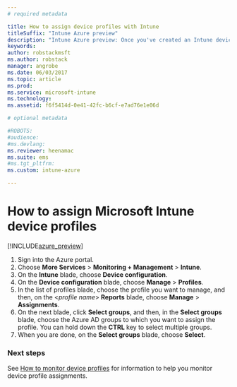 ```yaml
---
# required metadata

title: How to assign device profiles with IntunetitleSuffix: "Intune Azure preview"
description: "Intune Azure preview: Once you've created an Intune device profile, use this topic to learn how to assign it to devices."
keywords:
author: robstackmsft
ms.author: robstack
manager: angrobe
ms.date: 06/03/2017
ms.topic: article
ms.prod:
ms.service: microsoft-intune
ms.technology:
ms.assetid: f6f5414d-0e41-42fc-b6cf-e7ad76e1e06d

# optional metadata

#ROBOTS:
#audience:
#ms.devlang:
ms.reviewer: heenamac
ms.suite: ems
#ms.tgt_pltfrm:
ms.custom: intune-azure

---
```


# How to assign Microsoft Intune device profiles

[!INCLUDE[azure_preview](./includes/azure_preview.md)]


1. Sign into the Azure portal.
2. Choose **More Services** > **Monitoring + Management** > **Intune**.
3. On the **Intune** blade, choose **Device configuration**.
1. On the **Device configuration** blade, choose **Manage** > **Profiles**.
2. In the list of profiles blade, choose the profile you want to manage, and then, on the <*profile name*> **Reports** blade, choose **Manage** > **Assignments**.
3. On the next blade, click **Select groups**, and then, in the **Select groups** blade, choose the Azure AD groups to which you want to assign the profile. You can hold down the **CTRL** key to select multiple groups.
4. When you are done, on the **Select groups** blade, choose **Select**.

### Next steps
See [How to monitor device profiles](device-profile-monitor.md) for information to help you monitor device profile assignments.
